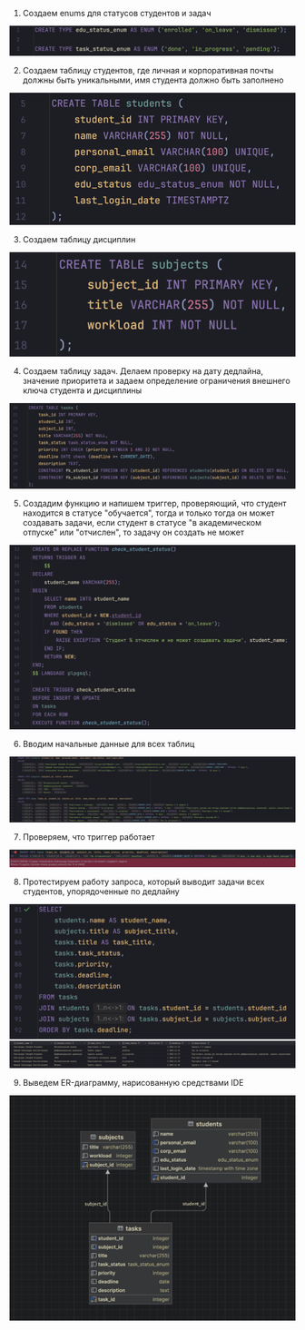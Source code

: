 1) Создаем enums для статусов студентов и задач<br>

![1](images/1.png)
<br>

2) Создаем таблицу студентов, где личная и корпоративная почты должны быть уникальными, имя студента должно быть заполнено<br>

![2](images/2.png)
<br>

3) Создаем таблицу дисциплин<br>

![4](images/3.png)
<br>

4) Создаем таблицу задач. Делаем проверку на дату дедлайна, значение приоритета и задаем определение ограничения внешнего ключа студента и дисциплины<br>

![4](images/4.png)
<br>

5) Создадим функцию и напишем триггер, проверяющий, что студент находится в статусе "обучается", тогда и только тогда он может создавать задачи, если студент в статусе "в академическом отпуске" или "отчислен", то задачу он создать не может<br>

![5](images/5.png)
<br>

6) Вводим начальные данные для всех таблиц<br>

![6](images/6.png)
<br>

7) Проверяем, что триггер работает<br>

![7](images/7.png)
<br>

8) Протестируем работу запроса, который выводит задачи всех студентов, упорядоченные по дедлайну<br>

![8](images/8.png)
<br>
![8](images/9.png)
<br>

9) Выведем ER-диаграмму, нарисованную средствами IDE<br>

![9](images/10.png)
<br>
